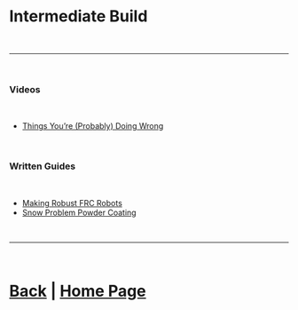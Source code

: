 # Intermediate Build

<br>

***

<br>

### Videos

<br>

- [Things You’re (Probably) Doing Wrong](https://youtu.be/L5LAWrXCrlU?si=D7G9lrEyEHVZ7FXg)

<br>

### Written Guides

<br>

- [Making Robust FRC Robots](https://docs.google.com/document/d/1Qt6DSVOIRh5dXyzQ9Q3VipjBpd12ozPSDN2LOaZLYqo/edit?usp=sharing)
- [Snow Problem Powder Coating](https://drive.google.com/file/d/1tkvnYnH1gXw5S4DSMSlFH2DYaXuZE-QP/view?usp=sharing)

<br>

***

<br>

# [Back](https://docs.lynkrobotics.org/build/) | [Home Page](https://docs.lynkrobotics.org/)

<br>
